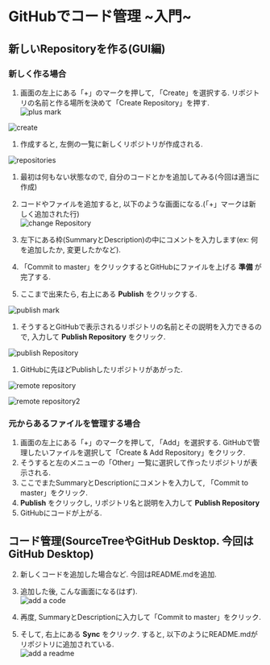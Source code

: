 # **GitHubでコード管理 ~入門~**
## **新しいRepositoryを作る(GUI編)**

### **新しく作る場合**
 1. 画面の左上にある「+」のマークを押して, 「Create」を選択する. リポジトリの名前と作る場所を決めて「Create Repository」を押す.   
 ![plus mark](https://gyazo.com/56a44df1251b4884bd4f6e84a78b1a6e.jpg)  

 ![create](https://gyazo.com/70091ab61fd1d8637da82cadbb62a89a.jpg)  
 1. 作成すると, 左側の一覧に新しくリポジトリが作成される.  

 ![repositories](https://gyazo.com/e2dfccab05e8701577184b19d31c3e65.jpg)  

 1. 最初は何もない状態なので, 自分のコードとかを追加してみる(今回は適当に作成)  
 1. コードやファイルを追加すると, 以下のような画面になる.(「+」マークは新しく追加された行)  
 ![change Repository](https://gyazo.com/7346baee27f111b635110febaedcbe04.jpg)  

 1. 左下にある枠(SummaryとDescription)の中にコメントを入力します(ex: 何を追加したか, 変更したかなど).  
 1. 「Commit to master」をクリックするとGitHubにファイルを上げる **準備** が完了する.  
 1. ここまで出来たら, 右上にある **Publish** をクリックする.  

 ![publish mark](https://gyazo.com/0ef4518dded3048e6897599ae1a89bbd.jpg)  

 1. そうするとGitHubで表示されるリポジトリの名前とその説明を入力できるので, 入力して **Publish Repository** をクリック.    

 ![publish Repository](https://gyazo.com/e7703d41b1b712fd6fb7759d04664843.jpg)   

 1. GitHubに先ほどPublishしたリポジトリがあがった.   

 ![remote repository](https://gyazo.com/22de1d953fe07e1d9137e1e3c125f20e.jpg)   

 ![remote repository2](https://gyazo.com/24eb9e313c32fe8f670c3e006688f17f.jpg)


### **元からあるファイルを管理する場合**
 1. 画面の左上にある「+」のマークを押して, 「Add」を選択する. GitHubで管理したいファイルを選択して「Create & Add Repository」をクリック.
 1. そうすると左のメニューの「Other」一覧に選択して作ったリポジトリが表示される.  
 1. ここでまたSummaryとDescriptionにコメントを入力して, 「Commit to master」をクリック.  
 1. **Publish** をクリックし, リポジトリ名と説明を入力して **Publish Repository**
 1. GitHubにコードが上がる.  


## コード管理(SourceTreeやGitHub Desktop. 今回はGitHub Desktop)
 2. 新しくコードを追加した場合など. 今回はREADME.mdを追加.  
 2. 追加した後, こんな画面になる(はず).  
 ![add a code](https://gyazo.com/91161592569748627d4c3461287d2356.jpg)  

 2. 再度, SummaryとDescriptionに入力して「Commit to master」をクリック.  
 2. そして, 右上にある **Sync** をクリック. すると, 以下のようにREADME.mdがリポジトリに追加されている.  
 ![add a readme](https://gyazo.com/51238999421118daebb86fa6f9c10db7.jpg)  
